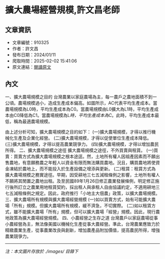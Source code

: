 # 擴大農場經營規模,許文昌老師

## 文章資訊
- 文章編號：910325
- 作者：許文昌
- 發布日期：2024/01/11
- 爬取時間：2025-02-02 15:41:06
- 原文連結：[閱讀原文](https://real-estate.get.com.tw/Columns/detail.aspx?no=910325)

## 內文
一、擴大農場規模之目的
台灣農業以家庭農場為主，每一農戶之農地面積不到一公頃。農場規模過小，造成生產成本偏高。如圖所示，AC代表平均生產成本。當農場規模為L0時，平均生產成本為C0。當農場規模由L0擴大為L1時，平均生產成本由C0降低為C1。當農場規模為L*時，平均生產成本為C*。此時，平均生產成本最低，稱為最適農場規模。

由上述分析可知，擴大農場規模之目的如下：
 (一)擴大農場規模，才得以推行機械化生產及企業化經營。
 (二)擴大農場規模，才得以促使單位生產成本降低。
 (三)擴大農場規模，才得以提高農業競爭力。
 (四)擴大農場規模，才得以增加農民所得。
二、擴大農場規模之途徑
擴大農場規模之途徑，不外買賣與租賃。
 (一)買賣：買賣方式為擴大農場規模之根本途逕。然，土地所有權人因祖產因素而不願出售農地，有意願務農之年輕人以資金有限而無法購買農地。況且，購買農地將使資金凍結於農地上，而不能投入於生產設備之增添與更新。
 (二)租賃：租賃方式為擴大農場規模之務實途徑。早期，因受耕地三七五減租條例之影響，土地所有權人不願將其閒置之農地出租。及至民國89年1月26日修正農業發展條例，明定修正施行後所訂立之農業用地租賃契約，採出租人與承租人自由協議約定，不適用耕地三七五減租條例之規定。因此，政府推行「小地主大佃農」政策，以擴大農場規模。
三、擴大農場所有規模與擴大農場經營規模
 (一)如以買賣方式，始有可能擴大農場「所有」規模。但擴大農場所有規模，緩不濟急，不切實際。
 (二)如以租賃方式，雖不能擴大農場「所有」規模，但可以擴大農場「經營」規模。因此，現行農地政策為擴大農場經營規模。
四、小農經營之生存之道
台灣農戶以家庭農場從事小農經營為主，無法像美國以機械化生產從事大農經營。準此，台灣農業應致力於精緻農業生產，從事農業改良與創新，增加農產品附加價值，提高農民所得，增強農業競爭力。

---
*注：本文圖片存放於 ./images/ 目錄下*
